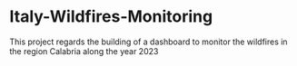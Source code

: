 # Italy-Wildfires-Monitoring
This project regards the building of a dashboard to monitor the wildfires in the region Calabria along the year 2023
